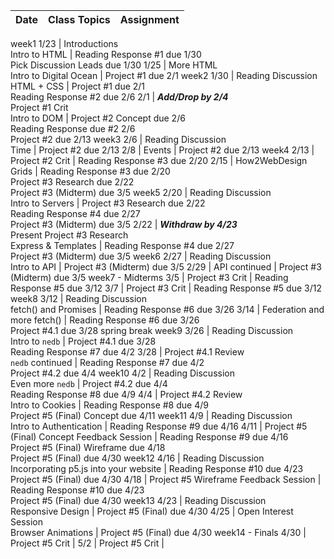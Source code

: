 Date | Class Topics | Assignment
--- | --- | ---
week1
1/23 | Introductions<br>  Intro to HTML | Reading Response #1 due 1/30<br>  Pick Discussion Leads due 1/30
1/25 | More HTML<br>  Intro to Digital Ocean | Project #1 due 2/1
week2
1/30 | Reading Discussion<br>  HTML + CSS | Project #1 due 2/1 <br> Reading Response #2 due 2/6
2/1 | _**Add/Drop by 2/4**_<br>  Project #1 Crit<br>  Intro to DOM | Project #2 Concept due 2/6<br>  Reading Response due #2 2/6<br>  Project #2 due 2/13
week3
2/6 | Reading Discussion<br> Time | Project #2 due 2/13
2/8 | Events | Project #2 due 2/13
week4
2/13 | Project #2 Crit | Reading Response #3 due 2/20
2/15 | How2WebDesign <br> Grids | Reading Response #3 due 2/20 <br> Project #3 Research due 2/22<br>Project #3 (Midterm) due 3/5
week5
2/20 | Reading Discussion <br> Intro to Servers |  Project #3 Research due 2/22<br>Reading Response #4 due 2/27<br>Project #3 (Midterm) due 3/5
2/22 | _**Withdraw by 4/23**_<br>Present Project #3 Research<br> Express & Templates | Reading Response #4 due 2/27<br>Project #3 (Midterm) due 3/5
week6
2/27 | Reading Discussion<br> Intro to API | Project #3 (Midterm) due 3/5
2/29 | API continued | Project #3 (Midterm) due 3/5
week7 - Midterms
3/5 | Project #3 Crit | Reading Response #5 due 3/12
3/7 | Project #3 Crit | Reading Response #5 due 3/12
week8
3/12 | Reading Discussion<br> fetch() and Promises | Reading Response #6 due 3/26
3/14 | Federation and more fetch() | Reading Response #6 due 3/26 <br> Project #4.1 due 3/28
spring break
week9
3/26 | Reading Discussion<br>Intro to `nedb` | Project #4.1 due 3/28<br> Reading Response #7 due 4/2
3/28 | Project #4.1 Review<br>`nedb` continued | Reading Response #7 due 4/2 <br> Project #4.2 due 4/4
week10
4/2 | Reading Discussion <br> Even more `nedb` | Project #4.2 due 4/4 <br>Reading Response #8 due 4/9
4/4 | Project #4.2 Review<br> Intro to Cookies | Reading Response #8 due 4/9 <br>Project #5 (Final) Concept due 4/11
week11
4/9 | Reading Discussion<br> Intro to Authentication | Reading Response #9 due 4/16
4/11 | Project #5 (Final) Concept Feedback Session | Reading Response #9 due 4/16<br>Project #5 (Final) Wireframe due 4/18<br>Project #5 (Final) due 4/30
week12
4/16 | Reading Discussion <br> Incorporating p5.js into your website |  Reading Response #10 due 4/23<br>Project #5 (Final) due 4/30
4/18 | Project #5 Wireframe Feedback Session | Reading Response #10 due 4/23<br>Project #5 (Final) due 4/30
week13
4/23 | Reading Discussion<br> Responsive Design | Project #5 (Final) due 4/30
4/25 | Open Interest Session<br> Browser Animations | Project #5 (Final) due 4/30
week14 - Finals
4/30 | Project #5 Crit | 
5/2 | Project #5 Crit | 